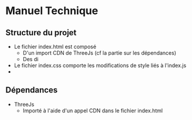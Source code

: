 # Manuel Technique

## Structure du projet

- Le fichier index.html est composé 
  - D'un import CDN de ThreeJs (cf la partie sur les dépendances)
  - Des di
- Le fichier index.css comporte les modifications de style liés à l'index.js
- 

## Dépendances

- ThreeJs
  - Importé à l'aide d'un appel CDN dans le fichier index.html